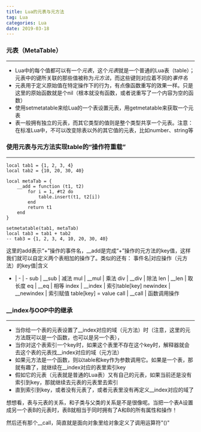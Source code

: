 ```yaml
---
title: Lua的元表与元方法
tag: Lua
categories: Lua
date: 2019-03-18
---
```


### 元表（MetaTable）
---
* Lua中的每个值都可以有一个*元表*，这个*元表*就是一个普通的Lua表（table）；元表中的键所关联的那些值被称为*元方法*，而这些键则对应着不同的*事件名*
* 元表用于定义原始值在特定操作下的行为，有点像函数重写的效果一样。只是这里的原始函数就是个nil（根本就没有函数，或者说重写了一个内容为空的函数）
* 使用setmetatable来给Lua的一个表设置元表，用getmetatable来获取一个元表
* 表一般拥有独立的元表，而其它类型的值则是整个类型共享一个元表。注意：在标准Lua中，不可以改变除表以外的其它值的元表，比如number、string等

### 使用元表与元方法实现table的“操作符重载”
---
```
local tab1 = {1, 2, 3, 4}
local tab2 = {10, 20, 30, 40}

local metaTab = {
    __add = function (t1, t2)
        for i = 1, #t2 do
            table.insert(t1, t2[i])
        end
        return t1
    end
}

setmetatable(tab1, metaTab)
local tab3 = tab1 + tab2
-- tab3 = {1, 2, 3, 4, 10, 20, 30, 40}
```
这里的add表示“+”操作的事件名，__add是完成“+”操作的元方法的key值，这样我们就可以自定义两个表相加的操作了。类似的还有：
事件名|对应操作（元方法）的key值|含义
- | - | -
sub | __sub | 减法
mul | __mul | 乘法
div | __div | 除法
len | __len | 取长度
eq | __eq | 相等
index | __index | 索引table[key]
newindex | __newindex | 索引赋值 table[key] = value
call | __call | 函数调用操作

### __index与OOP中的继承
---
* 当你给一个表的元表设置了__index对应的域（元方法）时（注意，这里的元方法既可以是一个函数，也可以是另一个表），
* 当你对这个表索引一个key时，如果这个表里不存在这个key时，解释器就会去这个表的元表找__index对应的域（元方法）
* 如果元方法是一个函数，则以table和key作为参数调用它。如果是一个表，那就有趣了，就继续在__index对应的表里索引key
* 假如它的元表（元表就是普通的Lua表）又有自己的元表，如果当前还是没有索引到key，那就继续去元表的元表里去索引
* 直到索引到key，或者没有元表了，或者元表里没有再定义__index对应的域了

想想看，表与元表的关系，和子类与父类的关系是不是很像呢。当把一个表A设置成另一个表B的元表时，表B就相当于同时拥有了A和B的所有属性和操作！

然后还有那个__call，简直就是面向对象里给对象定义了调用运算符"()"
